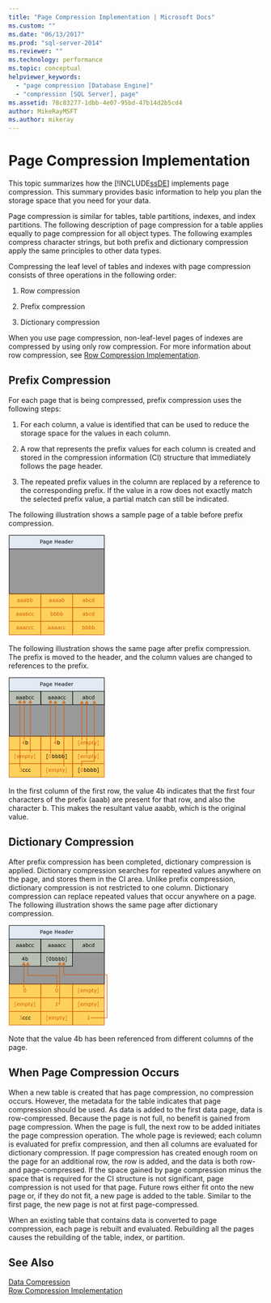 ```yaml
---
title: "Page Compression Implementation | Microsoft Docs"
ms.custom: ""
ms.date: "06/13/2017"
ms.prod: "sql-server-2014"
ms.reviewer: ""
ms.technology: performance
ms.topic: conceptual
helpviewer_keywords: 
  - "page compression [Database Engine]"
  - "compression [SQL Server], page"
ms.assetid: 78c83277-1dbb-4e07-95bd-47b14d2b5cd4
author: MikeRayMSFT
ms.author: mikeray
---
```

# Page Compression Implementation
  This topic summarizes how the [!INCLUDE[ssDE](../../includes/ssde-md.md)] implements page compression. This summary provides basic information to help you plan the storage space that you need for your data.  
  
 Page compression is similar for tables, table partitions, indexes, and index partitions. The following description of page compression for a table applies equally to page compression for all object types. The following examples compress character strings, but both prefix and dictionary compression apply the same principles to other data types.  
  
 Compressing the leaf level of tables and indexes with page compression consists of three operations in the following order:  
  
1.  Row compression  
  
2.  Prefix compression  
  
3.  Dictionary compression  
  
 When you use page compression, non-leaf-level pages of indexes are compressed by using only row compression. For more information about row compression, see [Row Compression Implementation](../data-compression/row-compression-implementation.md).  
  
## Prefix Compression  
 For each page that is being compressed, prefix compression uses the following steps:  
  
1.  For each column, a value is identified that can be used to reduce the storage space for the values in each column.  
  
2.  A row that represents the prefix values for each column is created and stored in the compression information (CI) structure that immediately follows the page header.  
  
3.  The repeated prefix values in the column are replaced by a reference to the corresponding prefix. If the value in a row does not exactly match the selected prefix value, a partial match can still be indicated.  
  
 The following illustration shows a sample page of a table before prefix compression.  
  
 ![Page before prefix compression](../media/skt-tblcompression1c.gif "Page before prefix compression")  
  
 The following illustration shows the same page after prefix compression. The prefix is moved to the header, and the column values are changed to references to the prefix.  
  
 ![Page after prefix compression](../media/tblcompression2.gif "Page after prefix compression")  
  
 In the first column of the first row, the value 4b indicates that the first four characters of the prefix (aaab) are present for that row, and also the character b. This makes the resultant value aaabb, which is the original value.  
  
## Dictionary Compression  
 After prefix compression has been completed, dictionary compression is applied. Dictionary compression searches for repeated values anywhere on the page, and stores them in the CI area. Unlike prefix compression, dictionary compression is not restricted to one column. Dictionary compression can replace repeated values that occur anywhere on a page. The following illustration shows the same page after dictionary compression.  
  
 ![Page after dictionary compression](../media/tblcompression3.gif "Page after dictionary compression")  
  
 Note that the value 4b has been referenced from different columns of the page.  
  
## When Page Compression Occurs  
 When a new table is created that has page compression, no compression occurs. However, the metadata for the table indicates that page compression should be used. As data is added to the first data page, data is row-compressed. Because the page is not full, no benefit is gained from page compression. When the page is full, the next row to be added initiates the page compression operation. The whole page is reviewed; each column is evaluated for prefix compression, and then all columns are evaluated for dictionary compression. If page compression has created enough room on the page for an additional row, the row is added, and the data is both row- and page-compressed. If the space gained by page compression minus the space that is required for the CI structure is not significant, page compression is not used for that page. Future rows either fit onto the new page or, if they do not fit, a new page is added to the table. Similar to the first page, the new page is not at first page-compressed.  
  
 When an existing table that contains data is converted to page compression, each page is rebuilt and evaluated. Rebuilding all the pages causes the rebuilding of the table, index, or partition.  
  
## See Also  
 [Data Compression](data-compression.md)   
 [Row Compression Implementation](row-compression-implementation.md)  
  
  
